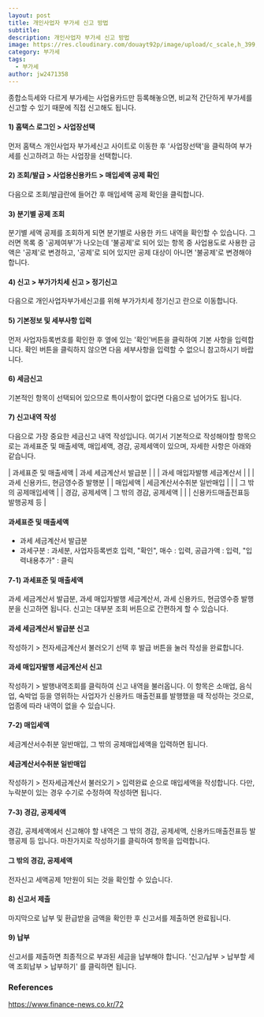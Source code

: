 ```yaml
---
layout: post
title: 개인사업자 부가세 신고 방법
subtitle: 
description: 개인사업자 부가세 신고 방법
image: https://res.cloudinary.com/douayt92p/image/upload/c_scale,h_399,q_auto,w_700/v1593004373/pixabay/cycling-5178398_1920_qwahdp.jpg
category: 부가세
tags:
  - 부가세
author: jw2471358
---
```



종합소득세와 다르게 부가세는 사업용카드만 등록해놓으면, 비교적 간단하게 부가세를 신고할 수 있기 때문에 직접 신고해도 됩니다.

#### 1) 홈택스 로그인 > 사업장선택
먼저 홈택스 개인사업자 부가세신고 사이트로 이동한 후 '사업장선택'을 클릭하여 부가세를 신고하려고 하는 사업장을 선택합니다.

#### 2) 조회/발급 > 사업용신용카드 > 매입세액 공제 확인

다음으로 조회/발급란에 들어간 후 매입세액 공제 확인을 클릭합니다. 

#### 3) 분기별 공제 조회

분기별 세액 공제를 조회하게 되면 분기별로 사용한 카드 내역을 확인할 수 있습니다. 그러면 목록 중 '공제여부'가 나오는데 '불공제'로 되어 있는 항목 중 사업용도로 사용한 금액은 '공제'로 변경하고, '공제'로 되어 있지만 공제 대상이 아니면 '불공제'로 변경해야 합니다. 

#### 4) 신고 > 부가가치세 신고 > 정기신고

다음으로 개인사업자부가세신고를 위해 부가가치세 정기신고 란으로 이동합니다. 

#### 5) 기본정보 및 세부사항 입력

먼저 사업자등록번호를 확인한 후 옆에 있는 '확인'버튼을 클릭하여 기본 사항을 입력합니다. 확인 버튼을 클릭하지 않으면 다음 세부사항을 입력할 수 없으니 참고하시기 바랍니다.

#### 6) 세금신고

기본적인 항목이 선택되어 있으므로 특이사항이 없다면 다음으로 넘어가도 됩니다.

#### 7) 신고내역 작성

다음으로 가장 중요한 세금신고 내역 작성입니다. 여기서 기본적으로 작성해야할 항목으로는 과세표준 및 매출세액, 매입세액, 경감, 공제세액이 있으며, 자세한 사항은 아래와 같습니다. 

| 과세표준 및 매출세액 | 과세 세금계산서 발급분     |
|                     | 과세 매입자발행 세금계산서 | 
|                     | 과세 신용카드, 현금영수증 발행분 | 
| 매입세액            | 세금계산서수취분 일반매입     |
|                     | 그 밖의 공제매입세액 | 
| 경감, 공제세액 | 그 밖의 경감, 공제세액     |
|                     | 신용카드매출전표등 발행공제 등 | 
 
#### 과세표준 및 매출세액
- 과세 세금계산서 발급분
 - 과세구분 : 과세분, 사업자등록번호 입력, "확인", 매수 : 입력, 공급가액 : 입력, "입력내용추가" : 클릭 

#### 7-1) 과세표준 및 매출세액

과세 세금계산서 발급분, 과세 매입자발행 세금계산서, 과세 신용카드, 현금영수증 발행분을 신고하면 됩니다. 신고는 대부분 조회 버튼으로 간편하게 할 수 있습니다.

#### 과세 세금계산서 발급분 신고

작성하기 > 전자세금계산서 불러오기 선택 후 발급 버튼을 눌러 작성을 완료합니다.

#### 과세 매입자발행 세금계산서 신고

작성하기 > 발행내역조회를 클릭하여 신고 내역을 불러옵니다. 이 항목은 소매업, 음식업, 숙박업 등을 영위하는 사업자가 신용카드 매출전표를 발행했을 때 작성하는 것으로, 업종에 따라 내역이 없을 수 있습니다.


#### 7-2) 매입세액

세금계산서수취분 일반매입, 그 밖의 공제매입세액을 입력하면 됩니다. 

#### 세금계산서수취분 일반매입

작성하기 > 전자세금계산서 불러오기 > 입력완료 순으로 매입세액을 작성합니다. 다만, 누락분이 있는 경우 수기로 수정하여 작성하면 됩니다.


#### 7-3) 경감, 공제세액

경감, 공제세액에서 신고해야 할 내역은 그 밖의 경감, 공제세액, 신용카드매출전표등 발행공제 등 입니다. 마찬가지로 작성하기를 클릭하여 항목을 입력합니다.

#### 그 밖의 경감, 공제세액

전자신고 세액공제 1만원이 되는 것을 확인할 수 있습니다.

#### 8) 신고서 제출

마지막으로 납부 및 환급받을 금액을 확인한 후 신고서를 제출하면 완료됩니다.

#### 9) 납부

신고서를 제출하면 최종적으로 부과된 세금을 납부해야 합니다. '신고/납부 > 납부할 세액 조회납부 > 납부하기' 를 클릭하면 됩니다.

### References
<https://www.finance-news.co.kr/72>